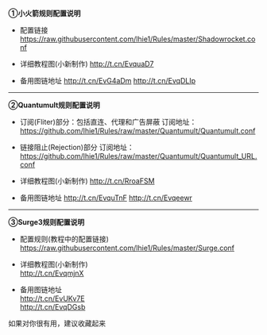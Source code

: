 **①小火箭规则配置说明**

- 配置链接
https://raw.githubusercontent.com/lhie1/Rules/master/Shadowrocket.conf

- 详细教程图(小新制作)
http://t.cn/EvquaD7

- 备用图链地址
http://t.cn/EvG4aDm
http://t.cn/EvqDLIp


----------------------------
**②Quantumult规则配置说明**

- 订阅(Fliter)部分：包括直连、代理和广告屏蔽
订阅地址：https://github.com/lhie1/Rules/raw/master/Quantumult/Quantumult.conf

- 链接阻止(Rejection)部分
订阅地址：https://github.com/lhie1/Rules/raw/master/Quantumult/Quantumult_URL.conf

- 详细教程图(小新制作)
http://t.cn/RroaFSM

- 备用图链地址
http://t.cn/EvquTnF
http://t.cn/Evqeewr

----------------------------
**③Surge3规则配置说明**

- 配置规则(教程中的配置链接)
https://raw.githubusercontent.com/lhie1/Rules/master/Surge.conf

- 详细教程图(小新制作)  
http://t.cn/EvqmjnX  

- 备用图链地址  
http://t.cn/EvUKv7E  
http://t.cn/EvqDGsb  

如果对你很有用，建议收藏起来
